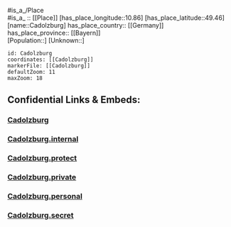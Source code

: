 ﻿---
location: [49.46, 10.86] 
mapzoom: [7,12] 
mapmarker: city 
type: City
tags:
- geo/City


SpocWebEntityId: 29445
isDeleted: false
confidential: public

---
#is_a_/Place  
#is_a_ :: [[Place]] 
[has_place_longitude::10.86] 
[has_place_latitude::49.46] 
[name::Cadolzburg] 
has_place_country:: [[Germany]]  
has_place_province:: [[Bayern]]  
[Population::] 
[Unknown::] 


```leaflet
id: Cadolzburg
coordinates: [[Cadolzburg]] 
markerFile: [[Cadolzburg]] 
defaultZoom: 11 
maxZoom: 18
```


## Confidential Links & Embeds: 

### [Cadolzburg](/_public/Earth/Continent/Europe/Europe~Central/Germany/Germany~West/Bayern/counties~Bayern/Fürth/cities~Fürth/Cadolzburg.md) 

### [Cadolzburg.internal](/_internal/Earth/Continent/Europe/Europe~Central/Germany/Germany~West/Bayern/counties~Bayern/Fürth/cities~Fürth/Cadolzburg.internal.md) 

### [Cadolzburg.protect](/_protect/Earth/Continent/Europe/Europe~Central/Germany/Germany~West/Bayern/counties~Bayern/Fürth/cities~Fürth/Cadolzburg.protect.md) 

### [Cadolzburg.private](/_private/Earth/Continent/Europe/Europe~Central/Germany/Germany~West/Bayern/counties~Bayern/Fürth/cities~Fürth/Cadolzburg.private.md) 

### [Cadolzburg.personal](/_personal/Earth/Continent/Europe/Europe~Central/Germany/Germany~West/Bayern/counties~Bayern/Fürth/cities~Fürth/Cadolzburg.personal.md) 

### [Cadolzburg.secret](/_secret/Earth/Continent/Europe/Europe~Central/Germany/Germany~West/Bayern/counties~Bayern/Fürth/cities~Fürth/Cadolzburg.secret.md) 

